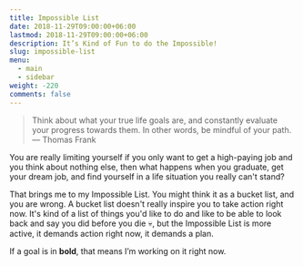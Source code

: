 ```yaml
---
title: Impossible List
date: 2018-11-29T09:00:00+06:00
lastmod: 2018-11-29T09:00:00+06:00
description: It’s Kind of Fun to do the Impossible!
slug: impossible-list
menu:
  - main
  - sidebar
weight: -220
comments: false
---
```

> Think about what your true life goals are, and constantly evaluate your progress towards them. In other words, be mindful of your path.
> — Thomas Frank

You are really limiting yourself if you only want to get a high-paying job and you think about nothing else, then what happens when you graduate, get your dream job, and find yourself in a life situation you really can't stand?

That brings me to my Impossible List. You might think it as a bucket list, and you are wrong. A bucket list doesn't really inspire you to take action right now. It's kind of a list of things you'd like to do and like to be able to look back and say you did before you die :skull:, but the Impossible List is more active, it demands action right now, it demands a plan.

If a goal is in **bold**, that means I’m working on it right now.

